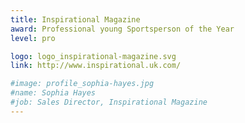 ```yaml
---
title: Inspirational Magazine
award: Professional young Sportsperson of the Year
level: pro

logo: logo_inspirational-magazine.svg
link: http://www.inspirational.uk.com/

#image: profile_sophia-hayes.jpg
#name: Sophia Hayes
#job: Sales Director, Inspirational Magazine
---
```

